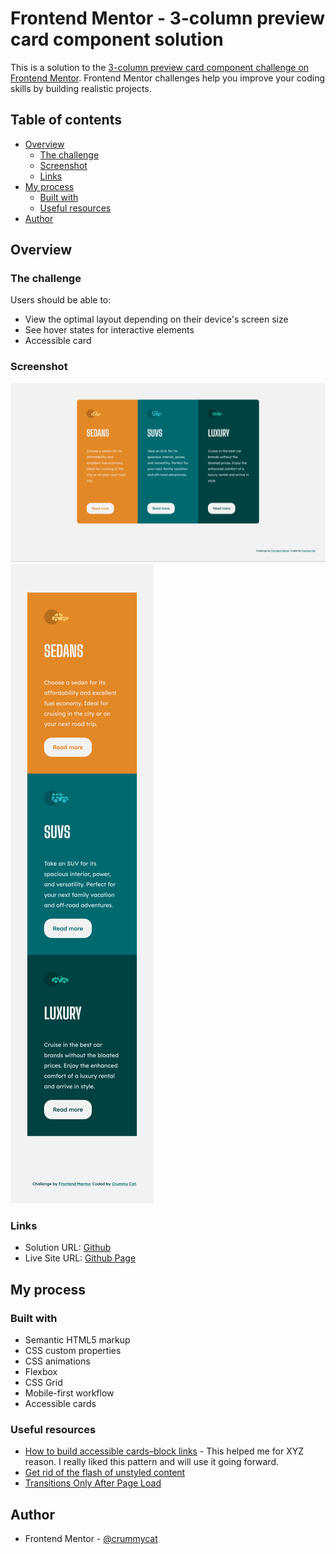 # Frontend Mentor - 3-column preview card component solution

This is a solution to the [3-column preview card component challenge on Frontend Mentor](https://www.frontendmentor.io/challenges/3column-preview-card-component-pH92eAR2-). Frontend Mentor challenges help you improve your coding skills by building realistic projects.

## Table of contents

- [Overview](#overview)
  - [The challenge](#the-challenge)
  - [Screenshot](#screenshot)
  - [Links](#links)
- [My process](#my-process)
  - [Built with](#built-with)
  - [Useful resources](#useful-resources)
- [Author](#author)

## Overview

### The challenge

Users should be able to:

- View the optimal layout depending on their device's screen size
- See hover states for interactive elements
- Accessible card

### Screenshot

![](./screenshots/desktop.png)
![](./screenshots/mobile.png)

### Links

- Solution URL: [Github](https://github.com/crummycat/fm_3_column_preview_card_component)
- Live Site URL: [Github Page](https://crummycat.github.io/fm_3_column_preview_card_component/)

## My process

### Built with

- Semantic HTML5 markup
- CSS custom properties
- CSS animations
- Flexbox
- CSS Grid
- Mobile-first workflow
- Accessible cards

### Useful resources

- [How to build accessible cards–block links](https://www.nomensa.com/blog/how-build-accessible-cards-block-links) - This helped me for XYZ reason. I really liked this pattern and will use it going forward.
- [Get rid of the flash of unstyled content](https://medium.com/@fbnlsr/how-to-get-rid-of-the-flash-of-unstyled-content-d6b79bf5d75f)
- [Transitions Only After Page Load](https://css-tricks.com/transitions-only-after-page-load/)

## Author

- Frontend Mentor - [@crummycat](https://www.frontendmentor.io/profile/crummycat)
